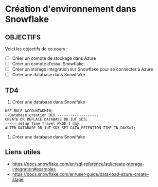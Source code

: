 # Création d'environnement dans Snowflake

## OBJECTIFS

Voici les objectifs de ce cours :
- [ ] Créer un compte de stockage dans Azure
- [ ] Créer un compte d'essai Snowflake
- [ ] Créer un storage integration sur Snowflake pour se connecter à Azure
- [ ] Créer une database dans Snowlfake 

## TD4

1. Créer une database dans Snowlfake

```
USE ROLE ACCOUNTADMIN; 
--Database creation DEV -------------------
CREATE OR REPLACE DATABASE DB_IUT_SD3;
----- setup Time Travel PROD 1 day
ALTER DATABASE DB_IUT_SD3 SET DATA_RETENTION_TIME_IN_DAYS=1;
```

1. Créer une database dans Snowlfake


## Liens utiles

- https://docs.snowflake.com/en/sql-reference/sql/create-storage-integration#examples
- https://docs.snowflake.com/en/user-guide/data-load-azure-create-stage
